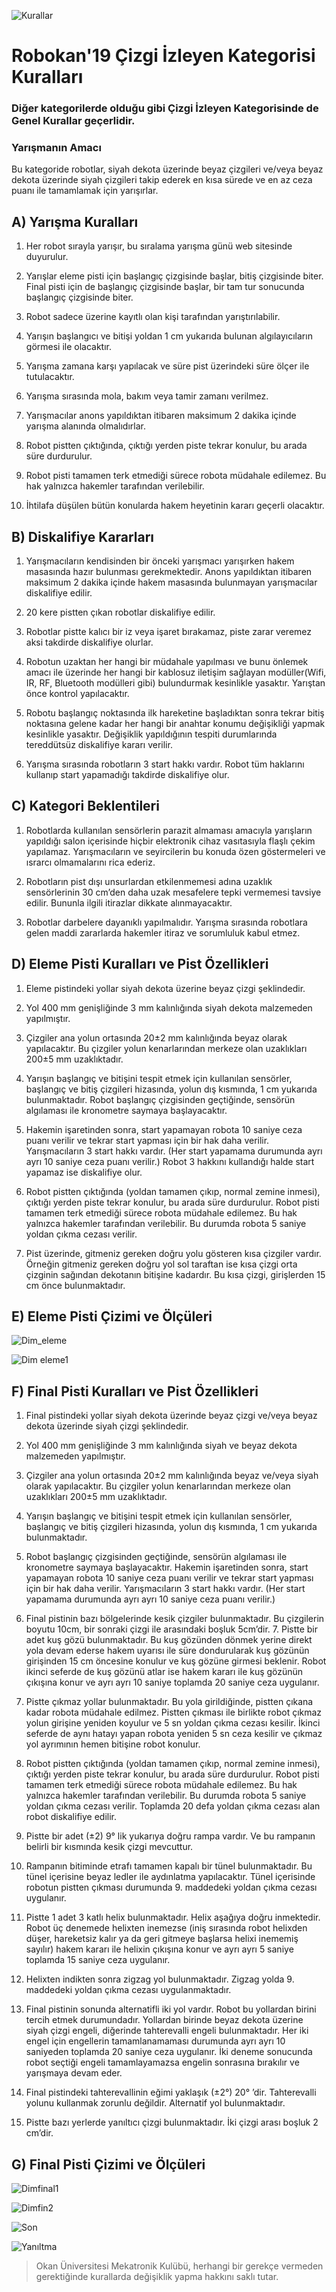 ![Kurallar](img/genel.png)

# Robokan'19 Çizgi İzleyen Kategorisi Kuralları

### Diğer kategorilerde olduğu gibi Çizgi İzleyen Kategorisinde de Genel Kurallar geçerlidir.

 ### Yarışmanın Amacı
   Bu kategoride robotlar, siyah dekota üzerinde beyaz çizgileri ve/veya beyaz dekota üzerinde siyah çizgileri takip ederek en kısa sürede ve en az ceza puanı ile tamamlamak için yarışırlar.
   
   
 ## A)	Yarışma Kuralları
  1.	Her robot sırayla yarışır, bu sıralama yarışma günü web sitesinde duyurulur.

  2.	Yarışlar eleme pisti için başlangıç çizgisinde başlar, bitiş çizgisinde biter. Final pisti için de başlangıç çizgisinde başlar, bir tam tur sonucunda başlangıç çizgisinde biter.

  3.	Robot sadece üzerine kayıtlı olan kişi tarafından yarıştırılabilir.

  4.	Yarışın	başlangıcı	ve	bitişi	yoldan	1	cm	yukarıda	bulunan algılayıcıların görmesi ile olacaktır.

  5.	Yarışma zamana karşı yapılacak ve süre pist üzerindeki süre ölçer ile tutulacaktır.

  6.	Yarışma sırasında mola, bakım veya tamir zamanı verilmez.
  7.	Yarışmacılar anons yapıldıktan itibaren maksimum 2 dakika içinde yarışma alanında olmalıdırlar.
  8.	Robot pistten çıktığında, çıktığı yerden piste tekrar konulur, bu arada süre durdurulur.

  9.	Robot	pisti	tamamen	terk	etmediği	sürece	robota	müdahale edilemez. Bu hak yalnızca hakemler tarafından verilebilir.

  10.	İhtilafa düşülen bütün konularda hakem heyetinin kararı geçerli olacaktır.
    
    
 ## B)	Diskalifiye Kararları
    
  1.	Yarışmacıların kendisinden bir önceki yarışmacı yarışırken hakem masasında hazır bulunması gerekmektedir. Anons yapıldıktan itibaren maksimum 2 dakika içinde hakem masasında bulunmayan yarışmacılar diskalifiye edilir.

  2.	20 kere pistten çıkan robotlar diskalifiye edilir.

  3.	Robotlar pistte kalıcı bir iz veya işaret bırakamaz, piste zarar  veremez aksi takdirde diskalifiye olurlar.

  4.	Robotun uzaktan her hangi bir müdahale yapılması ve bunu önlemek amacı ile üzerinde her hangi bir kablosuz iletişim sağlayan modüller(Wifi, IR, RF, Bluetooth modülleri gibi) bulundurmak kesinlikle yasaktır. Yarıştan önce kontrol yapılacaktır.
  5.	Robotu başlangıç noktasında ilk hareketine başladıktan sonra tekrar bitiş noktasına gelene kadar her hangi bir anahtar konumu değişikliği yapmak kesinlikle yasaktır. Değişiklik yapıldığının tespiti durumlarında tereddütsüz diskalifiye kararı verilir.

  6.	Yarışma sırasında robotların 3 start hakkı vardır. Robot  tüm haklarını kullanıp start yapamadığı takdirde diskalifiye olur.

  ## C)	Kategori Beklentileri
  1.	Robotlarda kullanılan sensörlerin parazit almaması amacıyla yarışların yapıldığı salon içerisinde hiçbir  elektronik  cihaz vasıtasıyla flaşlı çekim yapılamaz. Yarışmacıların ve seyircilerin bu konuda özen göstermeleri ve ısrarcı olmamalarını rica ederiz.

  2.	Robotların pist dışı unsurlardan etkilenmemesi adına uzaklık sensörlerinin 30 cm’den daha uzak mesafelere tepki vermemesi tavsiye edilir. Bununla ilgili itirazlar dikkate alınmayacaktır.

  3.	Robotlar darbelere dayanıklı yapılmalıdır. Yarışma sırasında robotlara gelen maddi zararlarda hakemler itiraz ve  sorumluluk  kabul etmez.
    
    
    
 ## D)	Eleme Pisti Kuralları ve Pist Özellikleri
    
  1.	Eleme pistindeki yollar siyah dekota üzerine beyaz çizgi şeklindedir.
  2.	Yol 400 mm genişliğinde 3 mm kalınlığında siyah dekota malzemeden yapılmıştır.

  3.	Çizgiler ana yolun ortasında 20±2 mm kalınlığında beyaz olarak yapılacaktır. Bu çizgiler yolun kenarlarından merkeze olan uzaklıkları 200±5 mm uzaklıktadır.

  4.	Yarışın başlangıç ve bitişini tespit etmek için kullanılan sensörler, başlangıç ve bitiş çizgileri hizasında, yolun dış kısmında, 1 cm yukarıda bulunmaktadır. Robot başlangıç çizgisinden geçtiğinde, sensörün algılaması ile kronometre saymaya başlayacaktır.

  5.	Hakemin işaretinden sonra, start yapamayan robota 10 saniye ceza puanı verilir ve tekrar start yapması için bir hak daha verilir. Yarışmacıların 3 start hakkı vardır. (Her start yapamama durumunda ayrı ayrı 10 saniye ceza puanı verilir.) Robot 3 hakkını kullandığı halde start yapamaz ise diskalifiye olur.

  6.	Robot pistten çıktığında (yoldan tamamen çıkıp, normal zemine inmesi), çıktığı yerden piste tekrar konulur, bu arada  süre  durdurulur. Robot pisti tamamen terk etmediği sürece robota müdahale edilemez. Bu hak yalnızca hakemler tarafından verilebilir. Bu durumda robota 5 saniye yoldan çıkma cezası verilir.

  7.	Pist üzerinde, gitmeniz gereken doğru yolu gösteren kısa çizgiler vardır. Örneğin gitmeniz gereken doğru yol sol taraftan ise kısa çizgi orta çizginin sağından dekotanın bitişine kadardır. Bu kısa çizgi, girişlerden 15 cm önce bulunmaktadır.
  
  ## E)	Eleme Pisti Çizimi ve Ölçüleri
  
  ![Dim_eleme](img/el_olc.jpg)
  
  ![Dim eleme1](img/el_gidis.jpg)
  
  ## F)	Final Pisti Kuralları ve Pist Özellikleri
  1.	Final pistindeki yollar siyah dekota üzerinde beyaz çizgi ve/veya beyaz dekota üzerinde siyah çizgi şeklindedir.

  2.	Yol 400 mm genişliğinde 3 mm kalınlığında siyah ve beyaz dekota malzemeden yapılmıştır.

  3.	Çizgiler ana yolun ortasında 20±2 mm kalınlığında beyaz ve/veya siyah olarak yapılacaktır. Bu çizgiler yolun kenarlarından merkeze olan uzaklıkları 200±5 mm uzaklıktadır.

  4.	Yarışın başlangıç ve bitişini tespit etmek için kullanılan sensörler, başlangıç ve bitiş çizgileri hizasında, yolun dış kısmında, 1 cm yukarıda bulunmaktadır.

  5.	Robot başlangıç çizgisinden geçtiğinde, sensörün algılaması ile kronometre saymaya başlayacaktır. Hakemin işaretinden sonra, start yapamayan robota 10 saniye ceza puanı verilir ve tekrar start  yapması için bir hak daha verilir. Yarışmacıların 3 start hakkı vardır. (Her start yapamama durumunda ayrı ayrı 10 saniye ceza puanı verilir.)

  6.	Final pistinin bazı bölgelerinde kesik çizgiler bulunmaktadır. Bu çizgilerin boyutu 10cm, bir sonraki çizgi ile arasındaki boşluk 5cm’dir.
    7.	Pistte bir adet kuş gözü bulunmaktadır. Bu kuş gözünden dönmek yerine direkt yola devam ederse hakem uyarısı ile süre dondurularak kuş gözünün girişinden 15 cm öncesine konulur ve kuş gözüne girmesi beklenir. Robot ikinci seferde de kuş gözünü atlar ise hakem kararı ile kuş gözünün çıkışına konur ve ayrı ayrı 10 saniye toplamda 20 saniye ceza uygulanır.

  8.	Pistte çıkmaz yollar bulunmaktadır. Bu yola girildiğinde, pistten çıkana kadar robota müdahale edilmez. Pistten çıkması ile birlikte robot çıkmaz yolun girişine yeniden koyulur ve 5 sn yoldan çıkma cezası kesilir. İkinci seferde de aynı hatayı yapan robota  yeniden  5 sn ceza kesilir ve çıkmaz yol ayrımının hemen bitişine robot konulur.

  9.	Robot pistten çıktığında (yoldan tamamen çıkıp, normal zemine inmesi), çıktığı yerden piste tekrar konulur, bu arada  süre  durdurulur. Robot pisti tamamen terk etmediği sürece robota müdahale edilemez. Bu hak yalnızca hakemler tarafından verilebilir. Bu durumda robota 5 saniye yoldan çıkma cezası verilir. Toplamda 20 defa yoldan çıkma cezası alan robot diskalifiye edilir.


  10.	Pistte bir adet (±2) 9° lik yukarıya doğru rampa vardır. Ve bu rampanın belirli bir kısmında kesik çizgi mevcuttur.

  11.	Rampanın bitiminde etrafı tamamen kapalı bir tünel bulunmaktadır. Bu tünel içerisine beyaz ledler ile aydınlatma yapılacaktır. Tünel içerisinde robotun pistten çıkması durumunda 9. maddedeki yoldan çıkma cezası uygulanır.

  12.	Pistte 1 adet 3 katlı helix bulunmaktadır. Helix aşağıya doğru inmektedir. Robot üç denemede helixten inemezse (iniş sırasında robot helixden düşer, hareketsiz kalır ya da geri gitmeye başlarsa helixi inememiş sayılır) hakem kararı ile helixin çıkışına konur ve ayrı ayrı 5 saniye toplamda 15 saniye ceza uygulanır. 

  13.	Helixten indikten sonra zigzag yol bulunmaktadır. Zigzag yolda 9. maddedeki yoldan çıkma cezası uygulanmaktadır.

  14.	 Final pistinin sonunda alternatifli iki  yol vardır. Robot bu yollardan birini tercih etmek durumundadır. Yollardan birinde beyaz dekota üzerine siyah çizgi engeli, diğerinde tahterevalli engeli bulunmaktadır. Her iki engel için engellerin tamamlanamaması durumunda ayrı ayrı 10 saniyeden toplamda 20 saniye ceza uygulanır. İki deneme sonucunda robot seçtiği engeli tamamlayamazsa engelin sonrasına bırakılır ve yarışmaya devam eder. 

  15.	Final pistindeki tahterevallinin eğimi yaklaşık (±2°) 20° ’dir. Tahterevalli yolunu  kullanmak  zorunlu değildir. Alternatif yol bulunmaktadır.
  16.	Pistte bazı yerlerde yanıltıcı çizgi bulunmaktadır. İki çizgi arası boşluk 2 cm’dir.
  
  ## G) Final Pisti Çizimi ve Ölçüleri
  
  
  
  
  ![Dimfinal1](img/fin-olc.jpg)
  
  
  
  
  
  
  
  
  
  ![Dimfin2](img/fin-gidis.jpg)
  





  
  ![Son](img/tahtabeyaz.jpeg)
  
  
  
  
 
  
  
  
  ![Yanıltma](img/sasirt.png)
  
  
  
  
  
  
  
  
  
  
  
  
  
  
  
  
  
  
  
  
  
  
  
  
  
  

> Okan Üniversitesi Mekatronik Kulübü, herhangi bir gerekçe vermeden gerektiğinde kurallarda değişiklik yapma hakkını saklı tutar.
